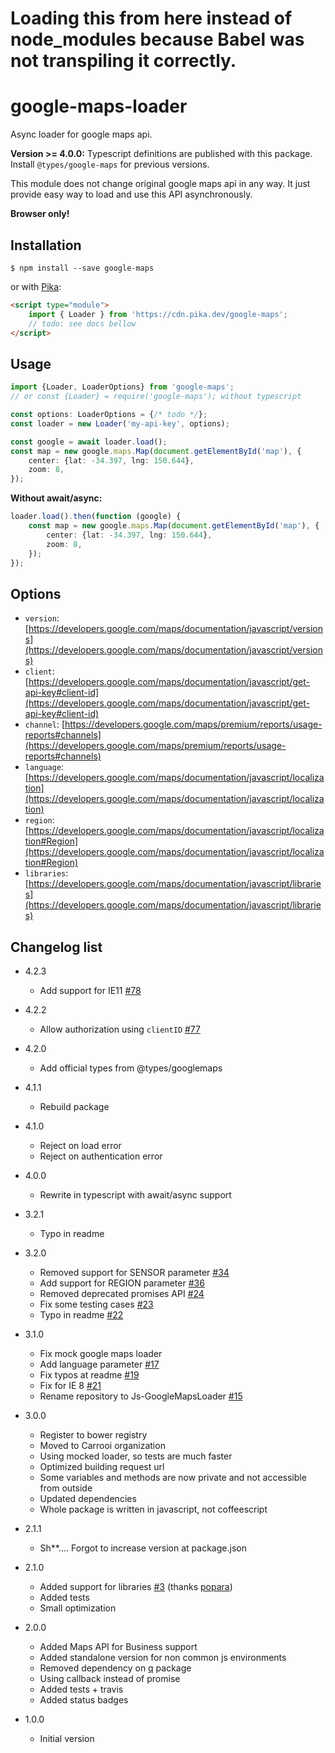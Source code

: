 # Loading this from here instead of node_modules because Babel was not transpiling it correctly.

# google-maps-loader

Async loader for google maps api.

**Version >= 4.0.0:** Typescript definitions are published with this package. Install `@types/google-maps` for previous
versions.

This module does not change original google maps api in any way. It just provide easy way to load and use this API
asynchronously.

**Browser only!**

## Installation

```
$ npm install --save google-maps
```

or with [Pika](https://www.pika.dev/npm/google-maps):

```html
<script type="module">
    import { Loader } from 'https://cdn.pika.dev/google-maps';
    // todo: see docs bellow
</script>
```

## Usage

```typescript
import {Loader, LoaderOptions} from 'google-maps';
// or const {Loader} = require('google-maps'); without typescript

const options: LoaderOptions = {/* todo */};
const loader = new Loader('my-api-key', options);

const google = await loader.load();
const map = new google.maps.Map(document.getElementById('map'), {
    center: {lat: -34.397, lng: 150.644},
    zoom: 8,
});
```

**Without await/async:**

```typescript
loader.load().then(function (google) {
    const map = new google.maps.Map(document.getElementById('map'), {
        center: {lat: -34.397, lng: 150.644},
        zoom: 8,
    });
});
```

## Options

* `version`: [https://developers.google.com/maps/documentation/javascript/versions](https://developers.google.com/maps/documentation/javascript/versions)
* `client`: [https://developers.google.com/maps/documentation/javascript/get-api-key#client-id](https://developers.google.com/maps/documentation/javascript/get-api-key#client-id)
* `channel`: [https://developers.google.com/maps/premium/reports/usage-reports#channels](https://developers.google.com/maps/premium/reports/usage-reports#channels)
* `language`: [https://developers.google.com/maps/documentation/javascript/localization](https://developers.google.com/maps/documentation/javascript/localization)
* `region`: [https://developers.google.com/maps/documentation/javascript/localization#Region](https://developers.google.com/maps/documentation/javascript/localization#Region)
* `libraries`: [https://developers.google.com/maps/documentation/javascript/libraries](https://developers.google.com/maps/documentation/javascript/libraries)

## Changelog list

* 4.2.3
    + Add support for IE11 [#78](https://github.com/davidkudera/google-maps-loader/pull/78)

* 4.2.2
    + Allow authorization using `clientID` [#77](https://github.com/davidkudera/google-maps-loader/pull/77)

* 4.2.0
    + Add official types from @types/googlemaps

* 4.1.1
    + Rebuild package

* 4.1.0
    + Reject on load error
    + Reject on authentication error

* 4.0.0
    + Rewrite in typescript with await/async support

* 3.2.1
    + Typo in readme

* 3.2.0
    + Removed support for SENSOR parameter [#34](https://github.com/davidkudera/google-maps-loader/pull/34)
    + Add support for REGION parameter [#36](https://github.com/davidkudera/google-maps-loader/pull/36)
    + Removed deprecated promises API [#24](https://github.com/davidkudera/google-maps-loader/issues/24)
    + Fix some testing cases [#23](https://github.com/davidkudera/google-maps-loader/pull/23)
    + Typo in readme [#22](https://github.com/davidkudera/google-maps-loader/pull/22)

* 3.1.0
    + Fix mock google maps loader
    + Add language parameter [#17](https://github.com/davidkudera/google-maps-loader/pull/17)
    + Fix typos at readme [#19](https://github.com/davidkudera/google-maps-loader/pull/19)
    + Fix for IE 8 [#21](https://github.com/davidkudera/google-maps-loader/pull/21)
    + Rename repository to Js-GoogleMapsLoader [#15](https://github.com/davidkudera/google-maps-loader/issues/15)

* 3.0.0
    + Register to bower registry
    + Moved to Carrooi organization
    + Using mocked loader, so tests are much faster
    + Optimized building request url
    + Some variables and methods are now private and not accessible from outside
    + Updated dependencies
    + Whole package is written in javascript, not coffeescript

* 2.1.1
    + Sh**.... Forgot to increase version at package.json

* 2.1.0
    + Added support for libraries [#3](https://github.com/davidkudera/google-maps-loader/pull/3) (thanks [popara](https://github.com/popara))
    + Added tests
    + Small optimization

* 2.0.0
    + Added Maps API for Business support
    + Added standalone version for non common js environments
    + Removed dependency on [q](https://github.com/kriskowal/q) package
    + Using callback instead of promise
    + Added tests + travis
    + Added status badges

* 1.0.0
    + Initial version
